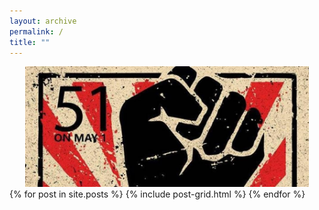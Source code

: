 ```yaml
---
layout: archive
permalink: /
title: ""
---
```


<div style="text-align:center"><img src="/images/coverpic.jpg" width="90%"></div>

<div class="tiles">
{% for post in site.posts %}
	{% include post-grid.html %}
{% endfor %}
</div><!-- /.tiles -->
